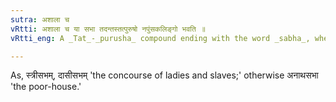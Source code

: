 ```yaml
---
sutra: अशाला च
vRtti: अशाला च या सभा तदन्तस्तत्पुरुषो नपुंसकलिङ्गो भवति ॥
vRtti_eng: A _Tat_-_purusha_ compound ending with the word _sabha_, when it does not mean a house, but means concourse, is neuter.

---
```

As, स्त्रीसभम्, दासीसभम् 'the concourse of ladies and slaves;' otherwise अनाथसभा 'the poor-house.'
